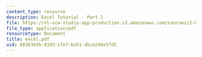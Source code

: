 ```yaml
---
content_type: resource
description: Excel Tutorial - Part I
file: https://ol-ocw-studio-app-production.s3.amazonaws.com/courses/2-000-how-and-why-machines-work-spring-2002/6036343b03d317e7ba514bca246e5fd5_excel.pdf
file_type: application/pdf
resourcetype: Document
title: excel.pdf
uid: 6036343b-03d3-17e7-ba51-4bca246e5fd5
---
```

